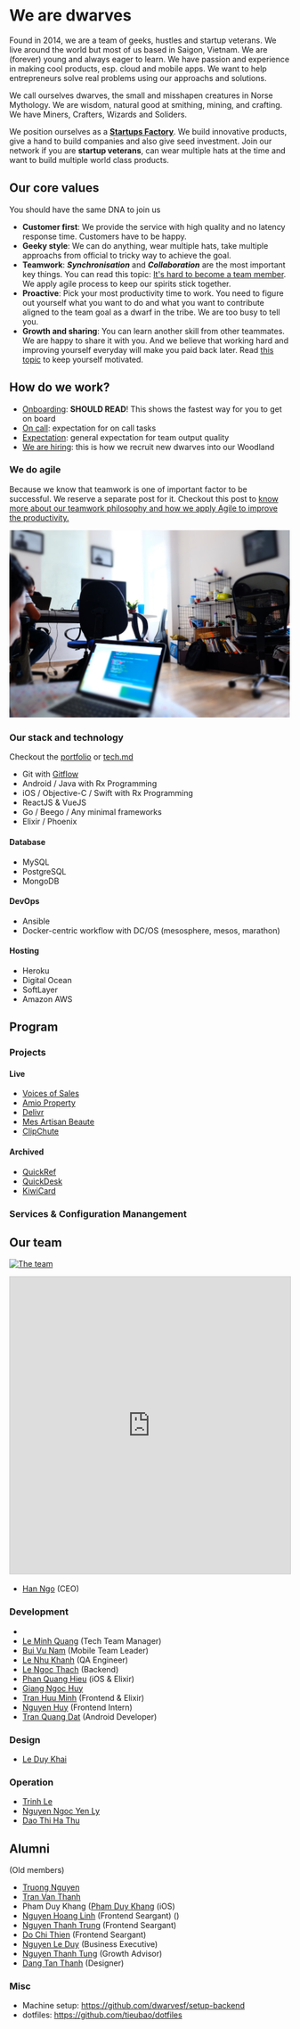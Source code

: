 # We are dwarves

Found in 2014, we are a team of geeks, hustles and startup veterans. We live around the world but most of us based in Saigon, Vietnam. We are (forever) young and always eager to learn. We have passion and experience in making cool products, esp. cloud and mobile apps. We want to help entrepreneurs solve real problems using our approachs and solutions.

We call ourselves dwarves, the small and misshapen creatures in Norse Mythology. We are wisdom, natural good at smithing, mining, and crafting. We have Miners, Crafters, Wizards and Soliders.

We position ourselves as a [**Startups Factory**](http://venturebeat.com/2015/01/18/how-venture-builders-are-changing-the-startup-model/). We build innovative products, give a hand to build companies and also give seed investment. Join our network if you are **startup veterans**, can wear multiple hats at the time and want to build multiple world class products.

## Our core values

You should have the same DNA to join us

- **Customer first**: We provide the service with high quality and no latency response time. Customers have to be happy.
- **Geeky style**: We can do anything, wear multiple hats, take multiple approachs from official to tricky way to achieve the goal.
- **Teamwork**: **_Synchronisation_** and **_Collaboration_** are the most important key things. You can read this topic: [It's hard to become a team member](http://tieubao.me/writing/2014/12/05/it-is-hard-to-become-a-team-member/). We apply agile process to keep our spirits stick together.
- **Proactive**: Pick your most productivity time to work. You need to figure out yourself what you want to do and what you want to contribute aligned to the team goal as a dwarf in the tribe. We are too busy to tell you.
- **Growth and sharing**: You can learn another skill from other teammates. We are happy to share it with you. And we believe that working hard and improving yourself everyday will make you paid back later. Read [this topic](https://www.quora.com/How-can-I-motivate-myself-to-work-hard) to keep yourself motivated.

## How do we work?

* [Onboarding](/onboarding.md): **SHOULD READ**! This shows the fastest way for you to get on board
* [On call](http://): expectation for on call tasks
* [Expectation](http://): general expectation for team output quality
* [We are hiring](https://github.com/dwarvesf/WeAreHiring): this is how we recruit new dwarves into our Woodland

### We do agile

Because we know that teamwork is one of important factor to be successful. We reserve a separate post for it. Checkout this post to [know more about our teamwork philosophy and how we apply Agile to improve the productivity.](https://github.com/dwarvesf/WeAreHiring/additional-info/agile.md)

[![working](https://raw.githubusercontent.com/dwarvesf/WeAreHiring/master/images/working.jpg)](/images/working.jpg)

### Our stack and technology

Checkout the [portfolio](http://portfolio.dwarvesf.com/#tech) or [tech.md](https://github.com/dwarvesf/WeAreHiring/additional-info/tech.md)

- Git with [Gitflow](http://nvie.com/posts/a-successful-git-branching-model/)
- Android / Java with Rx Programming
- iOS / Objective-C / Swift with Rx Programming
- ReactJS & VueJS
- Go / Beego / Any minimal frameworks
- Elixir / Phoenix

#### Database

- MySQL
- PostgreSQL
- MongoDB

#### DevOps

- Ansible
- Docker-centric workflow with DC/OS (mesosphere, mesos, marathon)

#### Hosting

- Heroku
- Digital Ocean
- SoftLayer
- Amazon AWS

## Program

### Projects

#### Live

- [Voices of Sales](http://voicesofsales.com)
- [Amio Property](http://)
- [Delivr](http://delivr.to)
- [Mes Artisan Beaute](http://)
- [ClipChute](http://)

#### Archived

- [QuickRef](http://git/quickref)
- [QuickDesk](http://git/quickdesk)
- [KiwiCard](http://git/kiwicard)

### Services & Configuration Manangement

## Our team

[![The team](https://raw.githubusercontent.com/dwarvesf/WeAreHiring/master/images/team-thumbnail.png)](/images/team-thumbnail.png)


<iframe class="airtable-embed" src="https://airtable.com/embed/shrDSjcCR3pasmzE4?backgroundColor=red&viewControls=on" frameborder="0" onmousewheel="" width="100%" height="533" style="background: transparent; border: 1px solid #ccc;"></iframe>

- [Han Ngo](https://www.linkedin.com/in/nntruonghan/) (CEO)

### Development

- 
- [Le Minh Quang](https://github.com/ivkean) (Tech Team Manager)
- [Bui Vu Nam](https://github.com/nambv) (Mobile Team Leader)
- [Le Nhu Khanh](http://linkedin.com) (QA Engineer)
- [Le Ngoc Thach](https://github.com/runivn) (Backend)
- [Phan Quang Hieu](http://github.com/hieupq) (iOS & Elixir)
- [Giang Ngoc Huy](http://github.com/huygn)
- [Tran Huu Minh](http://github.com/thminh) (Frontend & Elixir)
- [Nguyen Huy](http://github.com/huyng) (Frontend Intern)
- [Tran Quang Dat](http://) (Android Developer)

### Design

- [Le Duy Khai](http://khaidle.me)

### Operation

- [Trinh Le]()
- [Nguyen Ngoc Yen Ly](http://)
- [Dao Thi Ha Thu](http://)

## Alumni

(Old members)

- [Truong Nguyen](http://)
- [Tran Van Thanh](http://)
- Pham Duy Khang ([Pham Duy Khang](https://www.linkedin.com/in/khang-pham-duy-44a00a12a/) (iOS)
- [Nguyen Hoang Linh](https://github.com/linh) (Frontend Seargant) ()
- [Nguyen Thanh Trung](https://github.com/arvernorix) (Frontend Seargant)
- [Do Chi Thien](https://github.com/dvkndn) (Frontend Seargant)
- [Nguyen Le Duy](https://www.facebook.com/ngleduy) (Business Executive)
- [Nguyen Thanh Tung](https://www.facebook.com/tungtono) (Growth Advisor)
- [Dang Tan Thanh](https://www.linkedin.com/in/thanh-dang-tan-868551118/) (Designer)

### Misc

- Machine setup: https://github.com/dwarvesf/setup-backend
- dotfiles: https://github.com/tieubao/dotfiles

